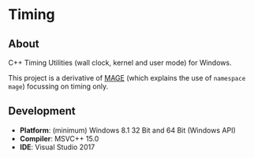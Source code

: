 # Timing

## About
C++ Timing Utilities (wall clock, kernel and user mode) for Windows.

This project is a derivative of [MAGE](https://github.com/matt77hias/MAGE) (which explains the use of `namespace mage`) focussing on timing only.

## Development
* **Platform**: (minimum) Windows 8.1 32 Bit and 64 Bit (Windows API)
* **Compiler**: MSVC++ 15.0
* **IDE**: Visual Studio 2017
